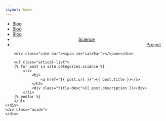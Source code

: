 ```yaml
---
layout: home
---
```


<div class="index-content science">
    <div class="section">
        <ul class="artical-cate">
            <li><a href="/"><span>Blog</span></a></li>
             <li><a href="/"><span>Blog</span></a></li>
              <li><a href="/"><span>Blog</span></a></li>
            <li class="on" style="text-align:center"><a href="/science"><span>Science</span></a></li>
            <li style="text-align:right"><a href="/project"><span>Project</span></a></li>
        </ul>

        <div class="cate-bar"><span id="cateBar"></span></div>

        <ul class="artical-list">
        {% for post in site.categories.science %}
            <li>
                <h2>
                    <a href="{{ post.url }}">{{ post.title }}</a>
                </h2>
                <div class="title-desc">{{ post.description }}</div>
            </li>
        {% endfor %}
        </ul>
    </div>
    <div class="aside">
    </div>
</div>
